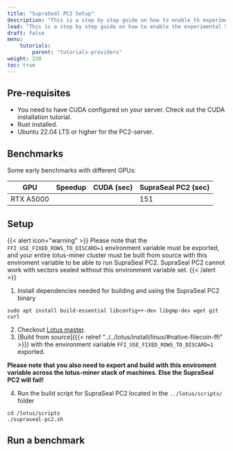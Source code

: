 ```yaml
---
title: "SupraSeal PC2 Setup"
description: "This is a step by step guide on how to enable th experimental SupraSeal PC2 features on your Lotus-Workers."
lead: "This is a step by step guide on how to enable the experimental SupraSeal C2 feature on your Lotus-Workers that is in the Lotus v1.25.0 release."
draft: false
menu:
    tutorials:
        parent: "tutorials-providers"
weight: 220
toc: true
---
```


## Pre-requisites 

- You need to have CUDA configured on your server. Check out the CUDA installation tutorial.
- Rust installed.
- Ubuntu 22.04 LTS or higher for the PC2-server.

## Benchmarks
Some early benchmarks with different GPUs:

| GPU            | Speedup | CUDA (sec) | SupraSeal PC2 (sec) |
| -------------- | ------- | ---------- | ------------------- |
| RTX A5000      |         |            |         151         |

## Setup

{{< alert icon="warning" >}}
Please note that the `FFI_USE_FIXED_ROWS_TO_DISCARD=1` environment variable must be exported, and your entire lotus-miner cluster must be built from source with this enviroment variable to be able to run SupraSeal PC2. SupraSeal PC2 cannot work with sectors sealed without this environment variable set.
{{< /alert >}}

1. Install dependencies needed for building and using the SupraSeal PC2 binary

```shell
sudo apt install build-essential libconfig++-dev libgmp-dev wget git curl
``` 

2. Checkout [Lotus master](https://github.com/filecoin-project/lotus/tree/master).
3. [Build from source]({{< relref "../../lotus/install/linux/#native-filecoin-ffi" >}}) with the environment variable `FFI_USE_FIXED_ROWS_TO_DISCARD=1` exported.

**Please note that you also need to export and build with this enviroment variable across the lotus-miner stack of machines. Else the SupraSeal PC2 will fail!**

4. Run the build script for SupraSeal PC2 located in the `../lotus/scripts/` folder

```
cd /lotus/scripts
./supraseal-pc2.sh
```

## Run a benchmark